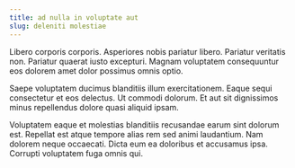 ```yaml
---
title: ad nulla in voluptate aut
slug: deleniti molestiae
---
```


Libero corporis corporis. Asperiores nobis pariatur libero. Pariatur veritatis non. Pariatur quaerat iusto excepturi. Magnam voluptatem consequuntur eos dolorem amet dolor possimus omnis optio.

Saepe voluptatem ducimus blanditiis illum exercitationem. Eaque sequi consectetur et eos delectus. Ut commodi dolorum. Et aut sit dignissimos minus repellendus dolore quasi aliquid ipsam.

Voluptatem eaque et molestias blanditiis recusandae earum sint dolorum est. Repellat est atque tempore alias rem sed animi laudantium. Nam dolorem neque occaecati. Dicta eum ea doloribus et accusamus ipsa. Corrupti voluptatem fuga omnis qui.

